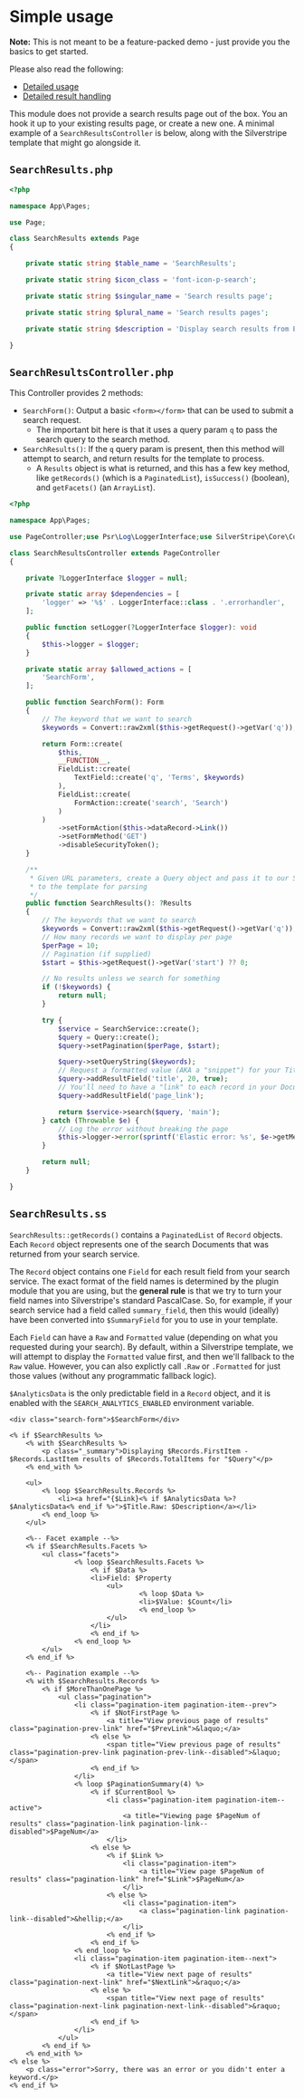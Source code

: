 # Simple usage

**Note:** This is not meant to be a feature-packed demo - just provide you the basics to get started.

Please also read the following:

* [Detailed usage](detailed-querying.md)
* [Detailed result handling](detailed-result-handling.md)

This module does not provide a search results page out of the box. You an hook it up to your existing results page, or 
create a new one. A minimal example of a `SearchResultsController` is below, along with the Silverstripe template that 
might go alongside it.

## `SearchResults.php`

```php
<?php

namespace App\Pages;

use Page;

class SearchResults extends Page
{

    private static string $table_name = 'SearchResults';

    private static string $icon_class = 'font-icon-p-search';

    private static string $singular_name = 'Search results page';

    private static string $plural_name = 'Search results pages';

    private static string $description = 'Display search results from Elastic search';

}

```

## `SearchResultsController.php`

This Controller provides 2 methods:

* `SearchForm()`: Output a basic `<form></form>` that can be used to submit a search request.
  * The important bit here is that it uses a query param `q` to pass the search query to the search method.
* `SearchResults()`: If the `q` query param is present, then this method will attempt to search, and return results for
  the template to process.
  * A `Results` object is what is returned, and this has a few key method, like `getRecords()` (which is a 
    `PaginatedList`), `isSuccess()` (boolean), and `getFacets()` (an `ArrayList`).

```php
<?php

namespace App\Pages;

use PageController;use Psr\Log\LoggerInterface;use SilverStripe\Core\Convert;use SilverStripe\Discoverer\Query\Query;use SilverStripe\Discoverer\Service\Results\Results;use SilverStripe\Discoverer\Service\SearchService;use SilverStripe\Forms\FieldList;use SilverStripe\Forms\Form;use SilverStripe\Forms\FormAction;use SilverStripe\Forms\TextField;

class SearchResultsController extends PageController
{

    private ?LoggerInterface $logger = null;

    private static array $dependencies = [
        'logger' => '%$' . LoggerInterface::class . '.errorhandler',
    ];

    public function setLogger(?LoggerInterface $logger): void
    {
        $this->logger = $logger;
    }

    private static array $allowed_actions = [
        'SearchForm',
    ];

    public function SearchForm(): Form
    {
        // The keyword that we want to search
        $keywords = Convert::raw2xml($this->getRequest()->getVar('q'));

        return Form::create(
            $this,
            __FUNCTION__,
            FieldList::create(
                TextField::create('q', 'Terms', $keywords)
            ),
            FieldList::create(
                FormAction::create('search', 'Search')
            )
        )
            ->setFormAction($this->dataRecord->Link())
            ->setFormMethod('GET')
            ->disableSecurityToken();
    }

    /**
     * Given URL parameters, create a Query object and pass it to our Search Service, then return the results (if any)
     * to the template for parsing
     */
    public function SearchResults(): ?Results
    {
        // The keywords that we want to search
        $keywords = Convert::raw2xml($this->getRequest()->getVar('q'));
        // How many records we want to display per page
        $perPage = 10;
        // Pagination (if supplied)
        $start = $this->getRequest()->getVar('start') ?? 0;

        // No results unless we search for something
        if (!$keywords) {
            return null;
        }

        try {
            $service = SearchService::create();
            $query = Query::create();
            $query->setPagination($perPage, $start);

            $query->setQueryString($keywords);
            // Request a formatted value (AKA a "snippet") for your Title field
            $query->addResultField('title', 20, true);
            // You'll need to have a "link" to each record in your Documents
            $query->addResultField('page_link');

            return $service->search($query, 'main');
        } catch (Throwable $e) {
            // Log the error without breaking the page
            $this->logger->error(sprintf('Elastic error: %s', $e->getMessage()), ['elastic' => $e]);
        }

        return null;
    }

}

```

## `SearchResults.ss`

`SearchResults::getRecords()` contains a `PaginatedList` of `Record` objects. Each `Record` object represents one of the
search Documents that was returned from your search service.

The `Record` object contains one `Field` for each result field from your search service. The exact format of the field
names is determined by the plugin module that you are using, but the **general rule** is that we try to turn your field
names into Silverstripe's standard PascalCase. So, for example, if your search service had a field called
`summary_field`, then this would (ideally) have been converted into `$SummaryField` for you to use in your template.

Each `Field` can have a `Raw` and `Formatted` value (depending on what you requested during your search). By default,
within a Silverstripe template, we will attempt to display the `Formatted` value first, and then we'll fallback to the
`Raw` value. However, you can also explictly call `.Raw` or `.Formatted` for just those values (without any programmatic
fallback logic).

`$AnalyticsData` is the only predictable field in a `Record` object, and it is enabled with the
`SEARCH_ANALYTICS_ENABLED` environment variable.

```silverstripe
<div class="search-form">$SearchForm</div>

<% if $SearchResults %>
    <% with $SearchResults %>
        <p class="_summary">Displaying $Records.FirstItem - $Records.LastItem results of $Records.TotalItems for "$Query"</p>
    <% end_with %>

    <ul>
        <% loop $SearchResults.Records %>
            <li><a href="{$Link}<% if $AnalyticsData %>?$AnalyticsData<% end_if %>">$Title.Raw: $Description</a></li>
        <% end_loop %>
    </ul>

    <%-- Facet example --%>
    <% if $SearchResults.Facets %>
        <ul class="facets">
                <% loop $SearchResults.Facets %>
                    <% if $Data %>
                    <li>Field: $Property
                        <ul>
                                <% loop $Data %>
                                <li>$Value: $Count</li>
                                <% end_loop %>
                        </ul>
                    </li>
                    <% end_if %>
                <% end_loop %>
        </ul>
    <% end_if %>

    <%-- Pagination example --%>
    <% with $SearchResults.Records %>
        <% if $MoreThanOnePage %>
            <ul class="pagination">
                <li class="pagination-item pagination-item--prev">
                    <% if $NotFirstPage %>
                        <a title="View previous page of results" class="pagination-prev-link" href="$PrevLink">&laquo;</a>
                    <% else %>
                        <span title="View previous page of results" class="pagination-prev-link pagination-prev-link--disabled">&laquo;</span>
                    <% end_if %>
                </li>
                <% loop $PaginationSummary(4) %>
                    <% if $CurrentBool %>
                        <li class="pagination-item pagination-item--active">
                            <a title="Viewing page $PageNum of results" class="pagination-link pagination-link--disabled">$PageNum</a>
                        </li>
                    <% else %>
                        <% if $Link %>
                            <li class="pagination-item">
                                <a title="View page $PageNum of results" class="pagination-link" href="$Link">$PageNum</a>
                            </li>
                        <% else %>
                            <li class="pagination-item">
                                <a class="pagination-link pagination-link--disabled">&hellip;</a>
                            </li>
                        <% end_if %>
                    <% end_if %>
                <% end_loop %>
                <li class="pagination-item pagination-item--next">
                    <% if $NotLastPage %>
                        <a title="View next page of results" class="pagination-next-link" href="$NextLink">&raquo;</a>
                    <% else %>
                        <span title="View next page of results" class="pagination-next-link pagination-next-link--disabled">&raquo;</span>
                    <% end_if %>
                </li>
            </ul>
        <% end_if %>
    <% end_with %>
<% else %>
    <p class="error">Sorry, there was an error or you didn't enter a keyword.</p>
<% end_if %>

```
